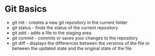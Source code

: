 # Git Basics
* git init - creates a new git repository in the current folder
* git status - finds the status of the current repository
* git add - adds a file to the staging area
* git commit - commits or saves your changes to the repository
* git diff - displays the differences between the versions of the file 
or between the updated state and the original state of the file

